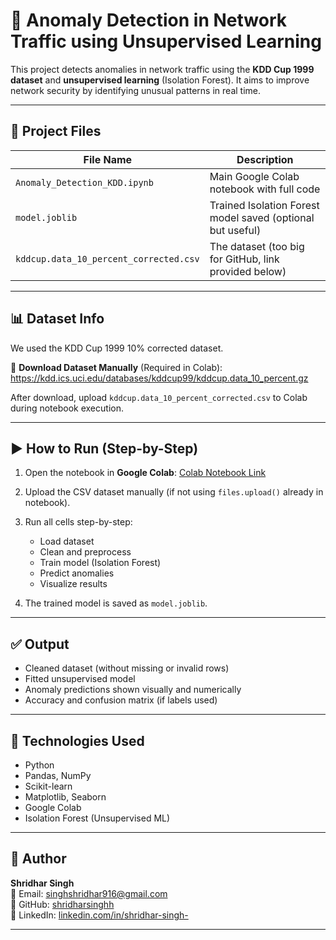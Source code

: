 # 🚨 Anomaly Detection in Network Traffic using Unsupervised Learning

This project detects anomalies in network traffic using the **KDD Cup 1999 dataset** and **unsupervised learning** (Isolation Forest). It aims to improve network security by identifying unusual patterns in real time.

---

## 📁 Project Files

| File Name | Description |
|-----------|-------------|
| `Anomaly_Detection_KDD.ipynb` | Main Google Colab notebook with full code |
| `model.joblib` | Trained Isolation Forest model saved (optional but useful) |
| `kddcup.data_10_percent_corrected.csv` | The dataset (too big for GitHub, link provided below) |

---

## 📊 Dataset Info

We used the KDD Cup 1999 10% corrected dataset.

🔗 **Download Dataset Manually** (Required in Colab):  
https://kdd.ics.uci.edu/databases/kddcup99/kddcup.data_10_percent.gz

After download, upload `kddcup.data_10_percent_corrected.csv` to Colab during notebook execution.

---

## ▶️ How to Run (Step-by-Step)

1. Open the notebook in **Google Colab**:
   [Colab Notebook Link](https://colab.research.google.com/)

2. Upload the CSV dataset manually (if not using `files.upload()` already in notebook).

3. Run all cells step-by-step:
   - Load dataset
   - Clean and preprocess
   - Train model (Isolation Forest)
   - Predict anomalies
   - Visualize results

4. The trained model is saved as `model.joblib`.

---

## ✅ Output

- Cleaned dataset (without missing or invalid rows)
- Fitted unsupervised model
- Anomaly predictions shown visually and numerically
- Accuracy and confusion matrix (if labels used)

---

## 📌 Technologies Used

- Python
- Pandas, NumPy
- Scikit-learn
- Matplotlib, Seaborn
- Google Colab
- Isolation Forest (Unsupervised ML)

---

## 🙋 Author

**Shridhar Singh**  
📧 Email: [singhshridhar916@gmail.com](mailto:singhshridhar916@gmail.com)  
🔗 GitHub: [shridharsinghh](https://github.com/shridharsinghh)  
🔗 LinkedIn: [linkedin.com/in/shridhar-singh-](https://www.linkedin.com/in/shridhar-singh-)  

---


